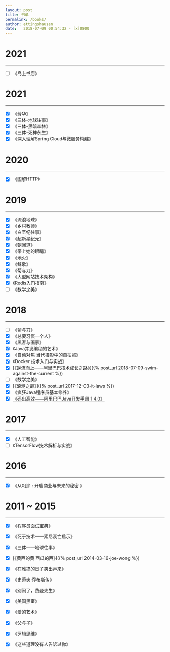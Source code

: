 ```yaml
---
layout: post
title: 书单
permalink: /books/
author: ettingshausen
date:   2018-07-09 00:54:32 - [x]0800
---
```


# 2021
--- 
- [ ] 《岛上书店》 

# 2021
--- 
- [x] 《芳华》 
- [x] 《三体-地球往事》
- [x] 《三体-黑暗森林》
- [x] 《三体-死神永生》
- [x] 《深入理解Spring Cloud与微服务构建》 

# 2020
--- 
- [x] 《图解HTTP》 



# 2019
--- 
- [x] 《流浪地球》  
- [x] 《乡村教师》  
- [x] 《白垩纪往事》  
- [x] 《超新星纪元》  
- [x] 《朝闻道》  
- [x] 《带上她的眼睛》  
- [x] 《地火》  
- [x] 《鲸歌》  
- [x] 《菊与刀》
- [x] 《大型网站技术架构》
- [x] 《Redis入门指南》
- [ ] 《数学之美》

# 2018
--- 
- [ ] 《菊与刀》
- [x] 《总要习惯一个人》
- [x] 《黑客与画家》
- [x] 《Java并发编程的艺术》
- [x] 《自动对焦 当代摄影中的自拍照》
- [x] 《Docker 技术入门与实战》
- [x] [《逆流而上——阿里巴巴技术成长之路》]({% post_url 2018-07-09-swim-against-the-current %})  
- [ ] 《数学之美》
- [x] [《浪潮之巅》]({% post_url 2017-12-03-it-laws %})
- [x] 《疯狂Java程序员基本修养》
- [x] [《码出高效——阿里巴巴Java开发手册 1.4.0》](https://github.com/alibaba/p3c)

# 2017
---
- [x] 《人工智能》
- [ ] 《TensorFlow技术解析与实战》

# 2016
---
- [x] 《从0到1 : 开启商业与未来的秘密 》

# 2011 ~ 2015
---
- [x] 《程序员面试宝典》  
- [x] 《死于技术——索尼衰亡启示》  
- [x] 《三体——地球往事》  
- [x] [《黄西的黄 西瓜的西》]({% post_url 2014-03-16-joe-wong %})  
- [x] 《在难搞的日子笑出声来》
- [x] 《史蒂夫·乔布斯传》  
- [x] 《别闹了，费曼先生》  
- [x] 《美国黑室》  
- [x] 《爱的艺术》
- [x] 《父与子》
- [x] 《罗辑思维》
- [x] 《这些道理没有人告诉过你》

